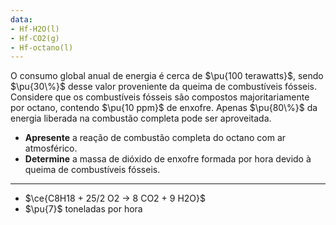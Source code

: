 ```yaml
---
data:
- Hf-H2O(l)
- Hf-CO2(g)
- Hf-octano(l)
---
```

O consumo global anual de energia é cerca de $\pu{100 terawatts}$, sendo $\pu{30\%}$ desse valor proveniente da queima de combustíveis fósseis. Considere que os combustíveis fósseis são compostos majoritariamente por octano, contendo $\pu{10 ppm}$ de enxofre. Apenas $\pu{80\%}$ da energia liberada na combustão completa pode ser aproveitada. 

- **Apresente** a reação de combustão completa do octano com ar atmosférico.
- **Determine** a massa de dióxido de enxofre formada por hora devido à queima de combustíveis fósseis.

---

- $\ce{C8H18 + 25/2 O2 -> 8 CO2 + 9 H2O}$
- $\pu{7}$ toneladas por hora

